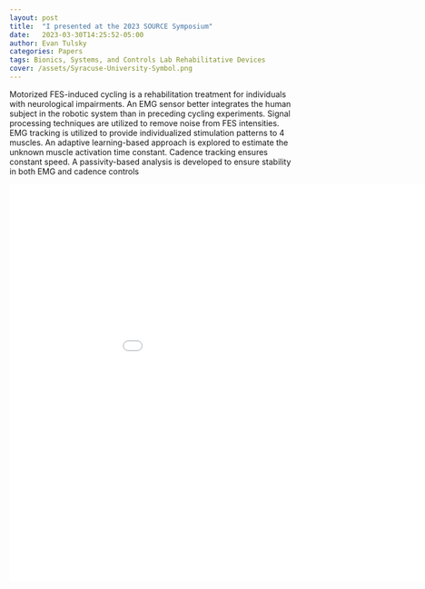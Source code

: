 ```yaml
---
layout: post
title:  "I presented at the 2023 SOURCE Symposium"
date:   2023-03-30T14:25:52-05:00
author: Evan Tulsky
categories: Papers
tags: Bionics, Systems, and Controls Lab Rehabilitative Devices
cover: /assets/Syracuse-University-Symbol.png
---
```


Motorized FES-induced cycling is a rehabilitation treatment for individuals with neurological impairments. An EMG sensor better integrates the human subject in the robotic system than in preceding cycling experiments. Signal processing techniques are utilized to remove noise from FES intensities. EMG tracking is utilized to provide individualized stimulation patterns to 4 muscles. An adaptive learning-based approach is explored to estimate the unknown muscle activation time constant. Cadence tracking ensures constant speed. A passivity-based analysis is developed to ensure stability in both EMG and cadence controls

<p align="center">
<embed src="/assets/files/EMG_cycling_poster.pdf" width="1000" height="700" type='application/pdf'/>
</p>
